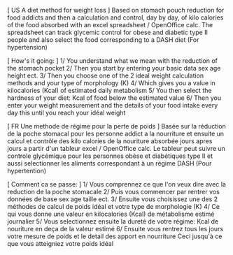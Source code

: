 [ US A diet method for weight loss ]
Based on stomach pouch reduction for food addicts
and then a calculation and control, day by day, of kilo calories of the food absorbed
with an excel spreadsheet / OpenOffice calc.
The spreadsheet can track glycemic control for obese and diabetic type II people
and also select the food corresponding to a DASH diet (For hypertension)

[ How's it going: ]
1/ You understand what we mean with the reduction of the stomach pocket
2/ Then you start by entering your basic data sex age height ect.
3/ Then you choose one of the 2 ideal weight calculation methods and your type of morphology (K)
4/ Which gives you a value in kilocalories (Kcal) of estimated daily metabolism
5/ You then select the hardness of your diet: Kcal of food below the estimated value
6/ Then you enter your weight measurement and the details of your food intake every day
this until you reach your idéal weight 


[ FR Une methode de régime pour la perte de poids ]
Basée sur la réduction de la poche stomacal pour les personne addict a la nourriture
et ensuite un calcul et contrôle des kilo calories de la nouriture absorbée jours apres jours
a partir d'un tableur excel / OpenOffice calc.
Le tableur peut suivre un controle glycémique pour les personnes obèse et diabétiques type II
et aussi selectionner les aliments correspondant à un régime DASH (Pour hypertention)

[ Comment ca se passe: ]
1/ Vous comprennez ce que l'on veux dire avec la reduction de la poche stomacale
2/ Puis vous commencer par rentrer vos données de base sex age taille ect.
3/ Ensuite vous choisissez une des 2 méthodes de calcul de poids idéal et votre type de morphologie (K)
4/ Ce qui vous donne une valeur en kilocalories (Kcal) de métabolisme estimé journalier 
5/ Vous selectionnez ensuite la dureté de votre régime: Kcal de nouriture en deça de la valeur estimé
6/ Ensuite vous rentrez tous les jours votre mesure de poids et le detail des apport en nourriture 
Ceci jusqu'à ce que vous atteigniez votre poids idéal
  
